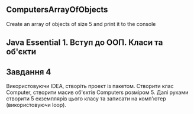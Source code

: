## ComputersArrayOfObjects
Create an array of objects of size 5 and print it to the console
## Java Essential 1. Вступ до ООП. Класи та об'єкти

## Завдання 4
Використовуючи IDEA, створіть проект із пакетом. Створити клас Computer, створити масив об'єктів Computers розміром 5. Далі руками створити 5 екземплярів цього класу та записати на комп'ютер (використовуючи loop).
